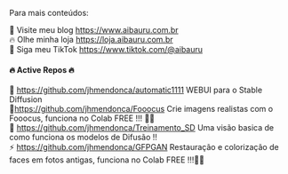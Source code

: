 Para mais conteúdos:    

🐣 Visite meu blog https://www.aibauru.com.br <br />
🔥 Olhe minha loja  https://loja.aibauru.com.br <br />
🥳 Siga meu  TikTok https://www.tiktok.com/@aibauru <br />

#### 🔥 Active Repos 🔥 ####

👯 https://github.com/jhmendonca/automatic1111 WEBUI para o Stable Diffusion  <br />
🥳https://github.com/jhmendonca/Fooocus Crie imagens realistas com o Fooocus, funciona no Colab FREE !!! 🥳🥳  <br />
🔭 https://github.com/jhmendonca/Treinamento_SD Uma visão basica de como funciona os modelos de Difusão !!  <br />
⚡ https://github.com/jhmendonca/GFPGAN Restauração e colorização de faces em fotos antigas, funciona no Colab FREE !!!🥳🥳 <br />
<!--
**jhmendonca/jhmendonca** is a ✨ _special_ ✨ repository because its `README.md` (this file) appears on your GitHub profile.

Here are some ideas to get you started:

- 🔭 I’m currently working on ...
- 🌱 I’m currently learning ...
- 👯 I’m looking to collaborate on ...
- 🤔 I’m looking for help with ...
- 💬 Ask me about ...
- 📫 How to reach me: ...
- 😄 Pronouns: ...
- ⚡ Fun fact: ...
-->
